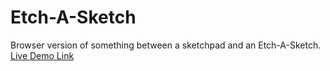 # Etch-A-Sketch
Browser version of something between a sketchpad and an Etch-A-Sketch.<br>
[Live Demo Link](https://paritoshparashar.github.io/Etch-A-Sketch/)
